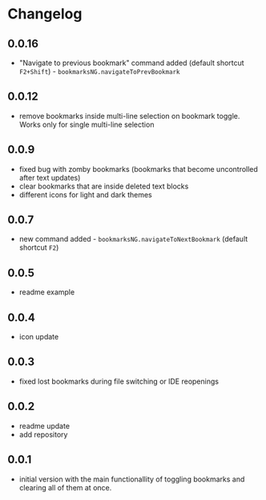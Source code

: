 # Changelog

## 0.0.16

- "Navigate to previous bookmark" command added (default shortcut `F2+Shift`) - `bookmarksNG.navigateToPrevBookmark`

## 0.0.12

- remove bookmarks inside multi-line selection on bookmark toggle. Works only for single multi-line selection

## 0.0.9

- fixed bug with zomby bookmarks (bookmarks that become uncontrolled after text updates)
- clear bookmarks that are inside deleted text blocks
- different icons for light and dark themes

## 0.0.7

- new command added - `bookmarksNG.navigateToNextBookmark` (default shortcut `F2`)

## 0.0.5

- readme example

## 0.0.4

- icon update

## 0.0.3

- fixed lost bookmarks during file switching or IDE reopenings

## 0.0.2

- readme update
- add repository

## 0.0.1

- initial version with the main functionallity of toggling bookmarks and clearing all of them at once.
